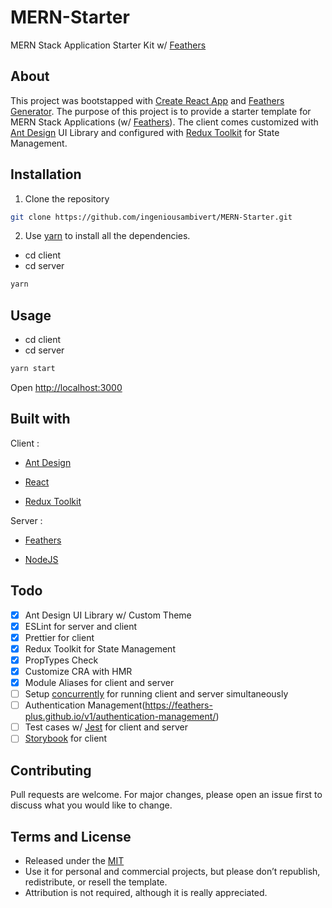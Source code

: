 # MERN-Starter

MERN Stack Application Starter Kit w/ [Feathers](https://docs.feathersjs.com)

## About

This project was bootstapped with [Create React App](https://facebook.github.io/create-react-app/) and [Feathers Generator](https://docs.feathersjs.com/guides/basics/generator.html). The purpose of this project is to provide a starter template for MERN Stack Applications (w/ [Feathers](https://docs.feathersjs.com)). The client comes customized with [Ant Design](https://ant.design) UI Library and configured with [Redux Toolkit](https://redux-toolkit.js.org/) for State Management.

## Installation

1. Clone the repository

```bash
git clone https://github.com/ingeniousambivert/MERN-Starter.git
```

2. Use [yarn](https://yarnpkg.com/) to install all the dependencies.

- cd client
- cd server

```bash
yarn
```

## Usage

- cd client
- cd server

```bash
yarn start
```

Open <http://localhost:3000>

## Built with

Client :

- [Ant Design](https://ant.design)

- [React](https://www.reactjs.org)

- [Redux Toolkit](https://redux-toolkit.js.org/)

Server :

- [Feathers](https://docs.feathersjs.com)

- [NodeJS](https://nodejs.org)

## Todo

- [x] Ant Design UI Library w/ Custom Theme
- [x] ESLint for server and client
- [x] Prettier for client
- [x] Redux Toolkit for State Management
- [x] PropTypes Check
- [x] Customize CRA with HMR
- [x] Module Aliases for client and server
- [ ] Setup [concurrently](https://www.npmjs.com/package/concurrently) for running client and server simultaneously
- [ ] Authentication Management(<https://feathers-plus.github.io/v1/authentication-management/>)
- [ ] Test cases w/ [Jest](https://jestjs.io/) for client and server
- [ ] [Storybook](https://storybook.js.org/) for client

## Contributing

Pull requests are welcome. For major changes, please open an issue first to discuss what you would like to change.

## Terms and License

- Released under the [MIT](https://choosealicense.com/licenses/mit/)
- Use it for personal and commercial projects, but please don’t republish, redistribute, or resell the template.
- Attribution is not required, although it is really appreciated.
